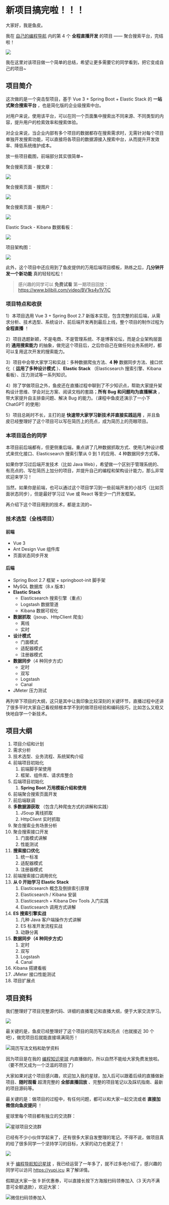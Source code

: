 # 新项目搞完啦！！！

大家好，我是鱼皮。

我在 [自己的编程导航](https://mp.weixin.qq.com/s?__biz=MzI1NDczNTAwMA==&mid=2247539132&idx=2&sn=45af016dee0c03491750f76ba8fdbd25&chksm=e9c2be4bdeb5375d3253155b4053263109a631620b7cb9074e2fe1b4a5b1604ef92c522b606e&token=145986907&lang=zh_CN#rd) 内的第 4 个 **全程直播开发** 的项目 ——  聚合搜索平台，完结啦！

![](https://www.codefather.cn/img/image-20220419224055491.png)

我在这里对该项目做一个简单的总结，希望让更多需要它的同学看到，把它变成自己的项目~

## 项目简介

这次做的是一个突击型项目，基于 Vue 3 + Spring Boot + Elastic Stack 的 **一站式聚合搜索平台** ，也是简化版的企业级搜索中台。

对用户来说，使用该平台，可以在同一个页面集中搜索出不同来源、不同类型的内容，提升用户的检索效率和搜索体验。

对企业来说，当企业内部有多个项目的数据都存在搜索需求时，无需针对每个项目单独开发搜索功能，可以直接将各项目的数据源接入搜索中台，从而提升开发效率、降低系统维护成本。

放一些项目截图，前端部分其实很简单~

聚合搜索页面 - 搜文章：

![](https://pic.yupi.icu/1/1680425753446-db21e8a2-0fd2-496d-8539-b5e3c1f35758-20230405103944869.png)

聚合搜索页面 - 搜图片：

![](https://pic.yupi.icu/1/1680425525242-a6c69abb-1bae-489e-a509-6ddfda0d2c48-20230402170832730-20230405103945216.png)

聚合搜索页面 - 搜用户：

![](https://pic.yupi.icu/1/1680425678150-91c35525-a9d4-47e5-9c09-06548c84f7c4-20230402170853604-20230405103945327.png)

Elastic Stack - Kibana 数据看板：

![](https://pic.yupi.icu/1/1680425981611-18e62334-1243-4741-9013-124494249fcb-20230405103945457.png)



项目架构图：

![](https://pic.yupi.icu/1/image-20230402105911365-20230405103945571.png)

此外，这个项目中还应用到了鱼皮提供的万用后端项目模板，熟练之后，**几分钟开发一个新功能** 真的轻轻松松！

> 感兴趣的同学可以 **免费试看** 第一期项目回放：https://www.bilibili.com/video/BV1ks4y1V7jC



### 项目特点和收获

1）本项目选用 Vue 3 + Spring Boot 2.7 新版本实现，包含完整的前后端，从需求分析、技术选型、系统设计、前后端开发再到最后上线，整个项目的制作过程为 **全程直播** ！

2）项目选题新颖，不是电商、不是管理系统、不是博客论坛，而是企业架构层面的 **通用搜索能力** 的抽象，做完这个项目后，之后你自己在做任何业务系统时，都可以复用这次开发的搜索能力。

3）项目中会带大家学习和实战：多种数据爬虫方法、**4 种** 数据同步方法、接口优化（ **运用了多种设计模式** ）、**Elastic Stack** （Elasticsearch 搜索引擎、Kibana 看板）、压力测试等一系列知识。

4）除了学做项目之外，鱼皮还在直播过程中聊到了不少知识点，帮助大家提升架构设计思维、学会对比方案、阅读文档的套路；**所有 Bug 和问题均为直播解决** ，带大家提升自主排查问题、解决 Bug 的能力。（课程中鱼皮还演示了一小下 ChatGPT 的使用）

5）项目总耗时不长，主打的是 **快速带大家学习新技术并直接实践运用** ，并且鱼皮已经整理好了这个项目可以写在简历上的亮点，成为简历上的亮眼项目。



### 本项目适合的同学

本项目前后端都有，但更侧重后端，重点讲了几种数据抓取方式、使用几种设计模式来优化接口、Elasticsearch 搜索引擎从 0 到 1 的应用、4 种数据同步方式等。

如果你学习过后端开发技术（比如 Java Web），希望做一个区别于管理系统的、有亮点的、写在简历上加分的项目，并提升自己的编程和架构设计能力，那么非常欢迎来学习！

当然，如果你是前端，也可以通过这个项目学习到一些前端开发的小技巧（比如页面状态同步），但是最好学习过 Vue 或 React 等至少一门开发框架。

再介绍下这个项目用到的技术，都是主流的~



### 技术选型（全栈项目）

#### 前端

- Vue 3
- Ant Design Vue 组件库
- 页面状态同步开发

#### 后端

- Spring Boot 2.7 框架 + springboot-init 脚手架
- MySQL 数据库（8.x 版本）
- **Elastic Stack**
  - Elasticsearch 搜索引擎（重点）
  - Logstash 数据管道
  - Kibana 数据可视化
- **数据抓取**（jsoup、HttpClient 爬虫）
  - 离线
  - 实时
- **设计模式**
  - 门面模式
  - 适配器模式
  - 注册器模式
- **数据同步**（4 种同步方式）
  - 定时
  - 双写
  - Logstash
  - Canal
- JMeter 压力测试



再列举下项目的大纲，这只是其中让我印象比较深刻的关键环节，直播过程中还讲了很多平时大家自己看视频根本学不到的做项目经验和编码技巧，比如怎么又稳又快地自学一个新技术。



## 项目大纲

1. 项目介绍和计划
2. 需求分析
3. 技术选型、业务流程、系统架构介绍
4. 前端项目初始化
   1. 前端脚手架使用
   2. 框架、组件库、请求库整合
5. 后端项目初始化
   1. **Spring Boot 万用模板介绍和使用**
6. 前端聚合搜索页面开发
7. 前后端联调
8. **多数据源获取** （包含几种爬虫方式的讲解和实践）
   1. JSoup 离线抓取
   2. HttpClient 实时抓取
9. 聚合搜索业务场景分析
10. 聚合搜索接口开发
    1. 门面模式讲解
    2. 性能测试
11. **搜索接口优化**
    1. 统一标准
    2. 适配器模式
    3. 注册器模式
12. 前端搜索接口调用优化
13. **从 0 开始学习 Elastic Stack**
    1. Elasticsearch 概念及倒排索引原理
    2. Elasticsearch / Kibana 安装
    3. Elasticsearch + Kibana Dev Tools 入门实践
    4. Elasticsearch 调用方式讲解
14. **ES 搜索引擎实战**
    1. 几种 Java 客户端操作方式讲解
    2. ES 标准开发流程实战
    3. 动静分离
15. **数据同步（4 种同步方式）**
    1. 定时
    2. 双写
    3. Logstash
    4. Canal
16. Kibana 搭建看板
17. JMeter 接口性能测试
18. 项目扩展点



## 项目资料

我们整理好了项目完整源代码、详细的直播笔记和直播大纲，便于大家交流学习。

![](https://pic.yupi.icu/1/image-20230405110715474.png)

最关键的是，鱼皮已经整理好了这个项目的简历写法和亮点（也就接近 30 个吧），做完项目后就能直接填满简历！

![简历写法文档和助学资料](https://pic.yupi.icu/1/image-20230405110215573.png)

因为项目是在我的 [编程知识星球](https://mp.weixin.qq.com/s?__biz=MzI1NDczNTAwMA==&mid=2247539132&idx=2&sn=45af016dee0c03491750f76ba8fdbd25&chksm=e9c2be4bdeb5375d3253155b4053263109a631620b7cb9074e2fe1b4a5b1604ef92c522b606e&token=145986907&lang=zh_CN#rd) 内直播做的，所以自然不能给大家免费发放啦。（要不然又成为一个泛滥的项目了）

大家如果对这个项目感兴趣，欢迎加入我的星球，加入后可以跟着后续的直播做新项目、**随时观看** 超清完整的 **全部直播回放** 、完整的项目笔记以及踩坑指南、最新的项目源码等。

最关键的是：做项目的过程中，有任何问题，都可以和大家一起交流或者 **直接加微信向鱼皮提问** ！

星球里每个项目都有独立的交流群：

![星球项目交流群](https://pic.yupi.icu/1/image-20230405110954231.png)

已经有不少小伙伴学起来了，还有很多大家自发整理的笔记。不得不说，做项目真的给了很多同学一个坚持学习的目标，大家的动力也更足了！

![](https://pic.yupi.icu/1/image-20230405111208756.png)

关于 [编程导航知识星球](https://mp.weixin.qq.com/s?__biz=MzI1NDczNTAwMA==&mid=2247539132&idx=2&sn=45af016dee0c03491750f76ba8fdbd25&chksm=e9c2be4bdeb5375d3253155b4053263109a631620b7cb9074e2fe1b4a5b1604ef92c522b606e&token=145986907&lang=zh_CN#rd) ，我已经运营了一年多了，就不过多地介绍了，感兴趣的同学可以访问 https://yupi.icu 来了解详情。

假期送大家一张 9 折优惠券，可以直接长按下方海报扫码领券加入（3 天内不满意可全额退款），欢迎大家：

![微信扫码领券加入](https://pic.yupi.icu/1/%E6%98%9F%E7%90%83%E8%81%9A%E5%90%88%E6%90%9C%E7%B4%A2%E9%A1%B9%E7%9B%AE%E4%BC%98%E6%83%A0.png)

